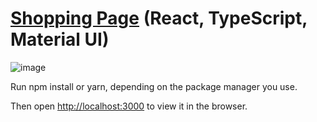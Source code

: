 # [Shopping Page](https://sergeyserkov.github.io/ShoppingPage/) (React, TypeScript, Material UI)

![image](https://user-images.githubusercontent.com/68920116/114434780-100f3d80-9bcc-11eb-9f4a-d7bb2bed6f07.png)


Run npm install or yarn, depending on the package manager you use.

Then open [http://localhost:3000](http://localhost:3000) to view it in the browser.
